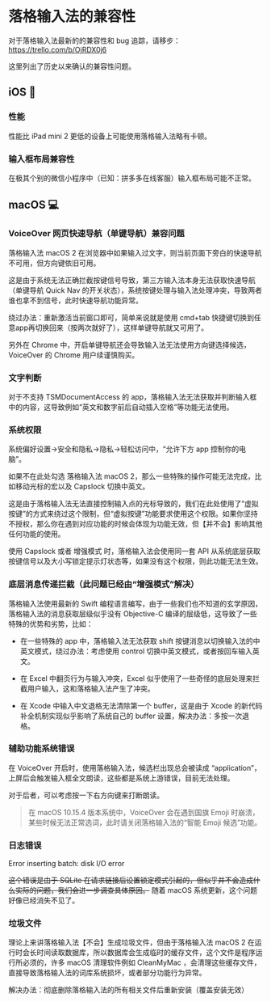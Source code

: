 # 落格输入法的兼容性

对于落格输入法最新的的兼容性和 bug 追踪，请移步：https://trello.com/b/OjRDX0j6 

这里列出了历史以来确认的兼容性问题。


## iOS 📱

### 性能

性能比 iPad mini 2 更低的设备上可能使用落格输入法略有卡顿。

### 输入框布局兼容性

在极其个别的微信小程序中（已知：拼多多在线客服）输入框布局可能不正常。

## macOS 💻

### VoiceOver 网页快速导航（单键导航）兼容问题

落格输入法 macOS 2 在浏览器中如果输入过文字，则当前页面下旁白的快速导航不可用，但方向键依旧可用。

这是由于系统无法正确拦截按键信号导致，第三方输入法本身无法获取快速导航（单键导航 Quick Nav 的开关状态），系统按键处理与输入法处理冲突，导致两者谁也拿不到信号，此时快速导航功能异常。

绕过办法：重新激活当前窗口即可，简单来说就是使用 cmd+tab 快捷键切换到任意app再切换回来（按两次就好了），这样单键导航就又可用了。

另外在 Chrome 中，开启单键导航还会导致输入法无法使用方向键选择候选，VoiceOver 的 Chrome 用户续谨慎购买。


### 文字判断

对于不支持 TSMDocumentAccess 的 app，落格输入法无法获取并判断输入框中的内容，这导致例如“英文和数字前后自动插入空格”等功能无法使用。

### 系统权限
系统偏好设置→安全和隐私→隐私→轻松访问中，“允许下方 app 控制你的电脑”。

如果不在此处勾选 落格输入法 macOS 2，那么一些特殊的操作可能无法完成，比如移动光标的宏以及 Capslock 切换中英文。

这是由于落格输入法无法直接控制输入点的光标导致的，我们在此处使用了“虚拟按键”的方式来绕过这个限制，但“虚拟按键”功能要求使用这个权限。如果你坚持不授权，那么你在遇到对应功能的时候会体现为功能无效，但【并不会】影响其他任何功能的使用。

使用 Capslock 或者 增强模式 时，落格输入法会使用同一套 API 从系统底层获取按键信号以及大小写锁定提示灯状态等，如果没有这个权限，则此功能无法生效。

### 底层消息传递拦截（此问题已经由“增强模式”解决）

落格输入法使用最新的 Swift 编程语言编写，由于一些我们也不知道的玄学原因，落格输入法的消息获取层级似乎没有 Objective-C 编译的层级低，这导致了一些特殊的优势和劣势，比如：

- 在一些特殊的 app 中，落格输入法无法获取 shift 按键消息以切换输入法的中英文模式，绕过办法：考虑使用 control 切换中英文模式，或者按回车输入英文。

- 在 Excel 中翻页行为与输入冲突，Excel 似乎使用了一些奇怪的底层处理来拦截用户输入，这和落格输入法产生了冲突。

- 在 Xcode 中输入中文退格无法清除第一个 buffer，这是由于 Xcode 的新代码补全机制实现似乎影响了系统自己的 buffer 设置，解决办法：多按一次退格。

### 辅助功能系统错误

在 VoiceOver 开启时，使用落格输入法，候选栏出现总会被读成 “application”，上屏后会触发输入框全文朗读，这些都是系统上游错误，目前无法处理。

对于后者，可以考虑按一下右方向键来打断朗读。

> 在 macOS 10.15.4 版本系统中，VoiceOver 会在遇到国旗 Emoji 时崩溃，某些时候无法正常选词，此时请关闭落格输入法的“智能 Emoji 候选”功能。

### 日志错误

Error inserting batch: disk I/O error

~~这个错误是由于 SQLite 在请求链接后设置锁定模式引起的，但似乎并不会造成什么实际的问题，我们会进一步调查具体原因。~~
随着 macOS 系统更新，这个问题好像已经消失不见了。

### 垃圾文件

理论上来讲落格输入法【不会】生成垃圾文件，但由于落格输入法 macOS 2 在运行时会长时间读取数据库，所以数据库会生成临时的缓存文件，这个文件是程序运行所必须的，许多 macOS 清理软件例如 CleanMyMac ，会清理这些缓存文件，直接导致落格输入法的词库系统损坏，或者部分功能行为异常。

解决办法：彻底删除落格输入法的所有相关文件后重新安装（覆盖安装无效）